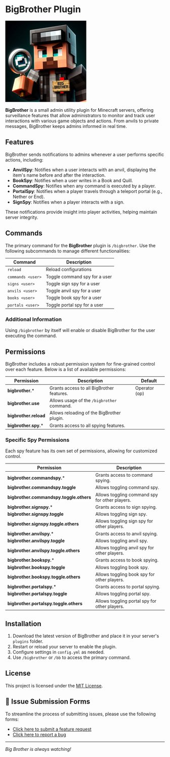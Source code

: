 # BigBrother Plugin

<img src="assets/logo.png" alt="BigBrother" width="256" height="256">

**BigBrother** is a small admin utility plugin for Minecraft servers, offering surveillance features that allow
administrators to monitor and track user interactions with various game objects and actions. From anvils to private
messages, BigBrother keeps admins informed in real time.

## Features

BigBrother sends notifications to admins whenever a user performs specific actions, including:

- **AnvilSpy**: Notifies when a user interacts with an anvil, displaying the item's name before and after the
  interaction.
- **BookSpy**: Notifies when a user writes in a Book and Quill.
- **CommandSpy**: Notifies when any command is executed by a player.
- **PortalSpy**: Notifies when a player travels through a teleport portal (e.g., Nether or End).
- **SignSpy**: Notifies when a player interacts with a sign.

These notifications provide insight into player activities, helping maintain server integrity.

## Commands

The primary command for the **BigBrother** plugin is `/bigbrother`. Use the following subcommands to manage different
functionalities:

| Command           | Description                   |
|-------------------|-------------------------------|
| `reload`          | Reload configurations         |
| `commands <user>` | Toggle command spy for a user |
| `signs <user>`    | Toggle sign spy for a user    |
| `anvils <user>`   | Toggle anvil spy for a user   |
| `books <user>`    | Toggle book spy for a user    |
| `portals <user>`  | Toggle portal spy for a user  |

### Additional Information

Using `/bigbrother` by itself will enable or disable BigBrother for the user executing the command.

## Permissions

BigBrother includes a robust permission system for fine-grained control over each feature. Below is a list of available
permissions:

| Permission            | Description                                | Default       |
|-----------------------|--------------------------------------------|---------------|
| **bigbrother.***      | Grants access to all BigBrother features.  | Operator (op) |
| **bigbrother.use**    | Allows usage of the `/bigbrother` command. |               |
| **bigbrother.reload** | Allows reloading of the BigBrother plugin. |               |
| **bigbrother.spy.***  | Grants access to all spying features.      |               |

### Specific Spy Permissions

Each spy feature has its own set of permissions, allowing for customized control.

| Permission                              | Description                                    |
|-----------------------------------------|------------------------------------------------|
| **bigbrother.commandspy.***             | Grants access to command spying.               |
| **bigbrother.commandspy.toggle**        | Allows toggling command spy.                   |
| **bigbrother.commandspy.toggle.others** | Allows toggling command spy for other players. |
| **bigbrother.signspy.***                | Grants access to sign spying.                  |
| **bigbrother.signspy.toggle**           | Allows toggling sign spy.                      |
| **bigbrother.signspy.toggle.others**    | Allows toggling sign spy for other players.    |
| **bigbrother.anvilspy.***               | Grants access to anvil spying.                 |
| **bigbrother.anvilspy.toggle**          | Allows toggling anvil spy.                     |
| **bigbrother.anvilspy.toggle.others**   | Allows toggling anvil spy for other players.   |
| **bigbrother.bookspy.***                | Grants access to book spying.                  |
| **bigbrother.bookspy.toggle**           | Allows toggling book spy.                      |
| **bigbrother.bookspy.toggle.others**    | Allows toggling book spy for other players.    |
| **bigbrother.portalspy.***              | Grants access to portal spying.                |
| **bigbrother.portalspy.toggle**         | Allows toggling portal spy.                    |
| **bigbrother.portalspy.toggle.others**  | Allows toggling portal spy for other players.  |

## Installation

1. Download the latest version of BigBrother and place it in your server's `plugins` folder.
2. Restart or reload your server to enable the plugin.
3. Configure settings in `config.yml` as needed.
4. Use `/bigbrother` or `/bb` to access the primary command.

## License

This project is licensed under the [MIT License](LICENSE).

## 📝 Issue Submission Forms

To streamline the process of submitting issues, please use the following forms:

- [Click here to submit a feature request](https://github.com/Chalwk/BigBrother/issues/new?assignees=Chalwk&labels=Feature%2CNeeds+Review&projects=&template=FEATURE_REQUEST.yaml&title=%5BFEATURE%5D+%3Ctitle%3E)
- [Click here to report a bug](https://github.com/Chalwk/BigBrother/issues/new?assignees=Chalwk&labels=Bug%2CNeeds+Triage&projects=&template=BUG_REPORT.yaml&title=%5BBUG%5D+%3Ctitle%3E)

---

*Big Brother is always watching!*